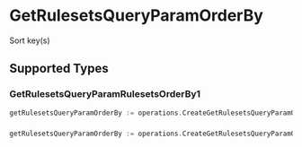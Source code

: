 # GetRulesetsQueryParamOrderBy

Sort key(s)


## Supported Types

### GetRulesetsQueryParamRulesetsOrderBy1

```go
getRulesetsQueryParamOrderBy := operations.CreateGetRulesetsQueryParamOrderByGetRulesetsQueryParamRulesetsOrderBy1(operations.GetRulesetsQueryParamRulesetsOrderBy1{/* values here */})
```

### 

```go
getRulesetsQueryParamOrderBy := operations.CreateGetRulesetsQueryParamOrderByArrayOfgetRulesetsQueryParamRulesetsOrderBy2([]operations.GetRulesetsQueryParamRulesetsOrderBy2{/* values here */})
```

